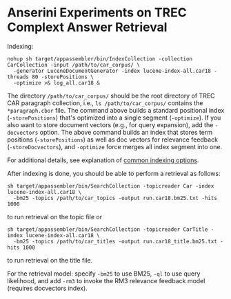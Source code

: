 # Anserini Experiments on TREC Complext Answer Retrieval

Indexing:

```
nohup sh target/appassembler/bin/IndexCollection -collection CarCollection -input /path/to/car_corpus/ \
  -generator LuceneDocumentGenerator -index lucene-index-all.car18 -threads 80 -storePositions \
  -optimize >& log_all.car18 &
```

The directory `/path/to/car_corpus/` should be the root directory of TREC CAR paragraph collection, 
i.e., `ls /path/to/car_corpus/` contains the `*paragraph.cbor` file. 
The command above builds a standard positional index (`-storePositions`) that's optimized into a 
single segment (`-optimize`). If you also want to store document vectors (e.g., for query expansion), 
add the `-docvectors` option.  The above command builds an index that stores term positions 
(`-storePositions`) as well as doc vectors for relevance feedback (`-storeDocvectors`), and 
`-optimize` force merges all index segment into one.

For additional details, see explanation of [common indexing options](common-indexing-options.md).

After indexing is done, you should be able to perform a retrieval as follows:

```
sh target/appassembler/bin/SearchCollection -topicreader Car -index lucene-index-all.car18 \
  -bm25 -topics /path/to/car_topics -output run.car18.bm25.txt -hits 1000
```

to run retrieval on the topic file or 

```
sh target/appassembler/bin/SearchCollection -topicreader CarTitle -index lucene-index-all.car18 \
  -bm25 -topics /path/to/car_titles -output run.car18_title.bm25.txt -hits 1000
```

to run retrieval on the title file.

For the retrieval model: specify `-bm25` to use BM25, `-ql` to use query likelihood, and add `-rm3` to invoke the RM3 
relevance feedback model (requires docvectors index).

